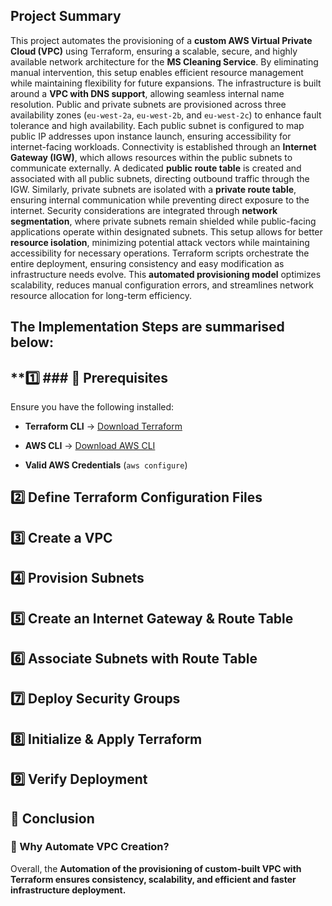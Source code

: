 
## Project Summary

This project automates the provisioning of a **custom AWS Virtual Private Cloud (VPC)** using Terraform, ensuring a scalable, secure, and highly available network architecture for the **MS Cleaning Service**. By eliminating manual intervention, this setup enables efficient resource management while maintaining flexibility for future expansions. The infrastructure is built around a **VPC with DNS support**, allowing seamless internal name resolution. Public and private subnets are provisioned across three availability zones (`eu-west-2a`, `eu-west-2b`, and `eu-west-2c`) to enhance fault tolerance and high availability. Each public subnet is configured to map public IP addresses upon instance launch, ensuring accessibility for internet-facing workloads. Connectivity is established through an **Internet Gateway (IGW)**, which allows resources within the public subnets to communicate externally. A dedicated **public route table** is created and associated with all public subnets, directing outbound traffic through the IGW. Similarly, private subnets are isolated with a **private route table**, ensuring internal communication while preventing direct exposure to the internet. Security considerations are integrated through **network segmentation**, where private subnets remain shielded while public-facing applications operate within designated subnets. This setup allows for better **resource isolation**, minimizing potential attack vectors while maintaining accessibility for necessary operations. Terraform scripts orchestrate the entire deployment, ensuring consistency and easy modification as infrastructure needs evolve. This **automated provisioning model** optimizes scalability, reduces manual configuration errors, and streamlines network resource allocation for long-term efficiency.

## The Implementation Steps are summarised below:

## **1️⃣ ### **🔹 Prerequisites**

Ensure you have the following installed:

- **Terraform CLI** → [Download Terraform](https://developer.hashicorp.com/terraform/downloads)

- **AWS CLI** → [Download AWS CLI](https://aws.amazon.com/cli/)

- **Valid AWS Credentials** (`aws configure`)


## **2️⃣ Define Terraform Configuration Files**

## **3️⃣ Create a VPC**

## **4️⃣ Provision Subnets**

## **5️⃣ Create an Internet Gateway & Route Table**

## **6️⃣ Associate Subnets with Route Table**

## **7️⃣ Deploy Security Groups**

## **8️⃣ Initialize & Apply Terraform**

## **9️⃣ Verify Deployment**

## **🔹 Conclusion**

### **🔹 Why Automate VPC Creation?**

Overall, the **Automation of the provisioning of custom-built VPC with Terraform ensures consistency, scalability, and efficient and faster infrastructure deployment.**

